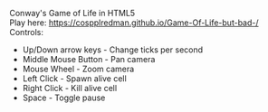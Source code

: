 Conway's Game of Life in HTML5  
Play here: https://cospplredman.github.io/Game-Of-Life-but-bad-/  
Controls:
  - Up/Down arrow keys - Change ticks per second
  - Middle Mouse Button - Pan camera
  - Mouse Wheel - Zoom camera
  - Left Click - Spawn alive cell
  - Right Click - Kill alive cell
  - Space - Toggle pause
